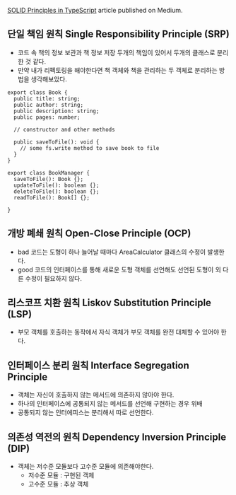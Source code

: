 [SOLID Principles in TypeScript](https://medium.com/@hellokevinvogel/solid-principles-in-typescript-153e6923ffdb) article published on Medium.

## 단일 책임 원칙 Single Responsibility Principle (SRP)

- 코드 속 책의 정보 보관과 책 정보 저장 두개의 책임이 있어서 두개의 클래스로 분리한 것 같다.
- 만약 내가 리펙토링을 해야한다면 책 객체와 책을 관리하는 두 객체로 분리하는 방법을 생각해보았다.

```
export class Book {
  public title: string;
  public author: string;
  public description: string;
  public pages: number;

  // constructor and other methods

  public saveToFile(): void {
    // some fs.write method to save book to file
  }
}

export class BookManager {
  saveToFile(): Book {};
  updateToFile(): boolean {};
  deleteToFile(): boolean {};
  readToFile(): Book[] {};

}

```

## 개방 폐쇄 원칙 Open-Close Principle (OCP)

- bad 코드는 도형이 하나 늘어날 때마다 AreaCalculator 클래스의 수정이 발생한다.
- good 코드의 인터페이스를 통해 새로운 도형 객체를 선언해도 선언된 도형이 외 다른 수정이 필요하지 않다.

## 리스코프 치환 원칙 Liskov Substitution Principle (LSP)

- 부모 객체를 호출하는 동작에서 자식 객체가 부모 객체를 완전 대체할 수 있어야 한다.

## 인터페이스 분리 원칙 Interface Segregation Principle

- 객체는 자신이 호출하지 않는 메서드에 의존하지 않아야 한다.
- 하나의 인터페이스에 공통되지 않는 메서드를 선언해 구현하는 경우 위배
- 공통되지 않는 인터에피스는 분리해서 따로 선언한다.

## 의존성 역전의 원칙 Dependency Inversion Principle (DIP)

- 객체는 저수준 모듈보다 고수준 모듈에 의존해야한다.
  - 저수준 모듈 : 구현된 객체
  - 고수준 모듈 : 추상 객체
